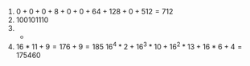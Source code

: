 1. $0 + 0 + 0 + 8 + 0 + 0 + 64 + 128 + 0 + 512 = 712$
2. 100101110
3. -
4. $16 * 11 + 9 = 176 + 9 = 185$
   $16^4 * 2 + 16^3 * 10 + 16^2 * 13 + 16 * 6 + 4 = 175460$

